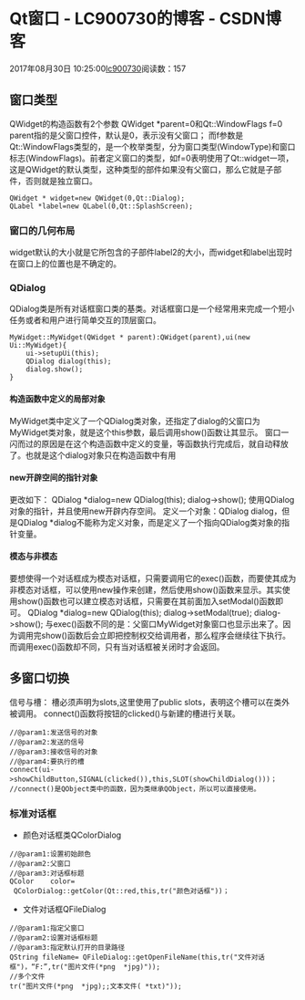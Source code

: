 # Qt窗口 - LC900730的博客 - CSDN博客
2017年08月30日 10:25:00[lc900730](https://me.csdn.net/LC900730)阅读数：157
## 窗口类型
QWidget的构造函数有2个参数 
QWidget *parent=0和Qt::WindowFlags f=0 
parent指的是父窗口控件，默认是0，表示没有父窗口； 
而f参数是Qt::WindowFlags类型的，是一个枚举类型，分为窗口类型(WindowType)和窗口标志(WindowFlags)。前者定义窗口的类型，如f=0表明使用了Qt::widget一项，这是QWidget的默认类型，这种类型的部件如果没有父窗口，那么它就是子部件，否则就是独立窗口。
```
QWidget * widget=new QWidget(0,Qt::Dialog);
QLabel *label=new QLabel(0,Qt::SplashScreen);
```
### 窗口的几何布局
widget默认的大小就是它所包含的子部件label2的大小，而widget和label出现时在窗口上的位置也是不确定的。
### QDialog
QDialog类是所有对话框窗口类的基类。对话框窗口是一个经常用来完成一个短小任务或者和用户进行简单交互的顶层窗口。
```
MyWidget::MyWidget(QWidget * parent):QWidget(parent),ui(new Ui::MyWidget){
    ui->setupUi(this);
    QDialog dialog(this);
    dialog.show();
}
```
#### 构造函数中定义的局部对象
MyWidget类中定义了一个QDialog类对象，还指定了dialog的父窗口为MyWidget类对象，就是这个this参数，最后调用show()函数让其显示。 
窗口一闪而过的原因是在这个构造函数中定义的变量，等函数执行完成后，就自动释放了。也就是这个dialog对象只在构造函数中有用
#### new开辟空间的指针对象
更改如下： 
QDialog *dialog=new QDialog(this); 
dialog->show(); 
使用QDialog对象的指针，并且使用new开辟内存空间。 
定义一个对象：QDialog dialog，但是QDialog *dialog不能称为定义对象，而是定义了一个指向QDialog类对象的指针变量。
#### 模态与非模态
要想使得一个对话框成为模态对话框，只需要调用它的exec()函数，而要使其成为非模态对话框，可以使用new操作来创建，然后使用show()函数来显示。其实使用show()函数也可以建立模态对话框，只需要在其前面加入setModal()函数即可。 
QDialog *dialog=new QDialog(this); 
dialog->setModal(true); 
dialog->show(); 
与exec()函数不同的是：父窗口MyWidget对象窗口也显示出来了。因为调用完show()函数后会立即把控制权交给调用者，那么程序会继续往下执行。而调用exec()函数却不同，只有当对话框被关闭时才会返回。
## 多窗口切换
信号与槽： 
槽必须声明为slots,这里使用了public slots，表明这个槽可以在类外被调用。
connect()函数将按钮的clicked()与新建的槽进行关联。
```
//@param1:发送信号的对象
//@param2:发送的信号
//@param3:接收信号的对象
//@param4:要执行的槽
connect(ui->showChildButton,SIGNAL(clicked()),this,SLOT(showChildDialog()))；
//connect()是QObject类中的函数，因为类继承QObject，所以可以直接使用。
```
### 标准对话框
- 颜色对话框类QColorDialog
```
//@param1:设置初始颜色
//@param2:父窗口
//@param3:对话框标题
QColor    color=
 QColorDialog::getColor(Qt::red,this,tr("颜色对话框"))；
```
- 文件对话框QFileDialog
```
//@param1:指定父窗口
//@param2:设置对话框标题
//@param3:指定默认打开的目录路径
QString fileName= QFileDialog::getOpenFileName(this,tr("文件对话框")，“F:”,tr("图片文件(*png  *jpg)"));
//多个文件
tr("图片文件(*png  *jpg);;文本文件( *txt)"));
```
